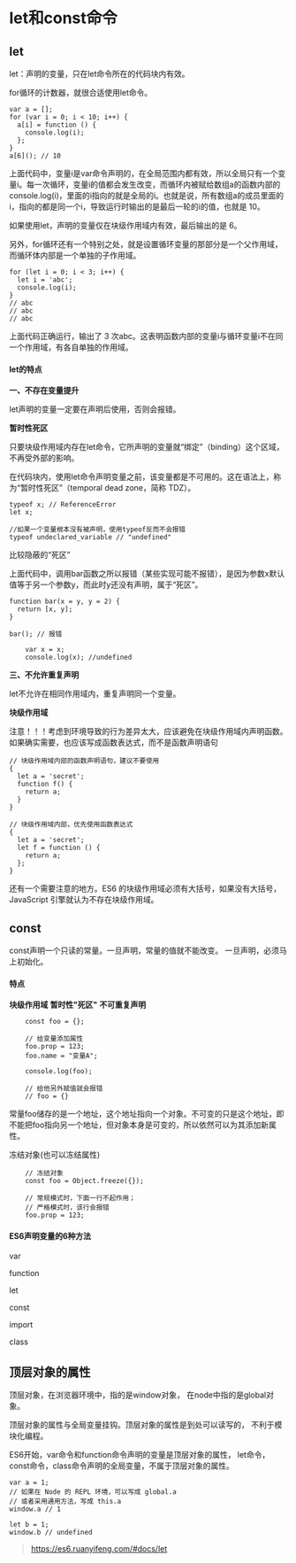 # let和const命令

## let
let：声明的变量，只在let命令所在的代码块内有效。

for循环的计数器，就很合适使用let命令。

```
var a = [];
for (var i = 0; i < 10; i++) {
  a[i] = function () {
    console.log(i);
  };
}
a[6](); // 10
```

上面代码中，变量i是var命令声明的，在全局范围内都有效，所以全局只有一个变量i。每一次循环，变量i的值都会发生改变，而循环内被赋给数组a的函数内部的console.log(i)，里面的i指向的就是全局的i。也就是说，所有数组a的成员里面的i，指向的都是同一个i，导致运行时输出的是最后一轮的i的值，也就是 10。

如果使用let，声明的变量仅在块级作用域内有效，最后输出的是 6。

另外，for循环还有一个特别之处，就是设置循环变量的那部分是一个父作用域，而循环体内部是一个单独的子作用域。

```
for (let i = 0; i < 3; i++) {
  let i = 'abc';
  console.log(i);
}
// abc
// abc
// abc
```

上面代码正确运行，输出了 3 次abc。这表明函数内部的变量i与循环变量i不在同一个作用域，有各自单独的作用域。

#### let的特点
<strong>一、不存在变量提升</strong>

let声明的变量一定要在声明后使用，否则会报错。

<strong>暂时性死区</strong>

只要块级作用域内存在let命令，它所声明的变量就“绑定”（binding）这个区域，不再受外部的影响。

在代码块内，使用let命令声明变量之前，该变量都是不可用的。这在语法上，称为“暂时性死区”（temporal dead zone，简称 TDZ）。

```
typeof x; // ReferenceError
let x;

//如果一个变量根本没有被声明，使用typeof反而不会报错
typeof undeclared_variable // "undefined"
```

比较隐蔽的“死区”

上面代码中，调用bar函数之所以报错（某些实现可能不报错），是因为参数x默认值等于另一个参数y，而此时y还没有声明，属于“死区”。
```
function bar(x = y, y = 2) {
  return [x, y];
}

bar(); // 报错
```

```
    var x = x;
    console.log(x); //undefined
```

<strong>三、不允许重复声明</strong>

let不允许在相同作用域内，重复声明同一个变量。

<strong>块级作用域</strong>

注意！！！考虑到环境导致的行为差异太大，应该避免在块级作用域内声明函数。如果确实需要，也应该写成函数表达式，而不是函数声明语句

```
// 块级作用域内部的函数声明语句，建议不要使用
{
  let a = 'secret';
  function f() {
    return a;
  }
}

// 块级作用域内部，优先使用函数表达式
{
  let a = 'secret';
  let f = function () {
    return a;
  };
}
```

还有一个需要注意的地方。ES6 的块级作用域必须有大括号，如果没有大括号，JavaScript 引擎就认为不存在块级作用域。

## const
const声明一个只读的常量。一旦声明，常量的值就不能改变。
一旦声明，必须马上初始化。

#### 特点

<strong>块级作用域</strong>
<strong>暂时性"死区"</strong>
<strong>不可重复声明</strong>

```
    const foo = {};

    // 给变量添加属性
    foo.prop = 123;
    foo.name = "变量A";
    
    console.log(foo);
    
    // 给他另外赋值就会报错
    // foo = {}
```

常量foo储存的是一个地址，这个地址指向一个对象。不可变的只是这个地址，即不能把foo指向另一个地址，但对象本身是可变的，所以依然可以为其添加新属性。

冻结对象(也可以冻结属性)
```
    // 冻结对象
    const foo = Object.freeze({});

    // 常规模式时，下面一行不起作用；
    // 严格模式时，该行会报错
    foo.prop = 123;
```

#### ES6声明变量的6种方法
var

function

let

const

import

class


## 顶层对象的属性
顶层对象，在浏览器环境中，指的是window对象，
在node中指的是global对象。

顶层对象的属性与全局变量挂钩。顶层对象的属性是到处可以读写的，
不利于模块化编程。

ES6开始，var命令和function命令声明的变量是顶层对象的属性，
let命令，const命令，class命令声明的全局变量，不属于顶层对象的属性。

```$xslt
var a = 1;
// 如果在 Node 的 REPL 环境，可以写成 global.a
// 或者采用通用方法，写成 this.a
window.a // 1

let b = 1;
window.b // undefined
```







>https://es6.ruanyifeng.com/#docs/let








